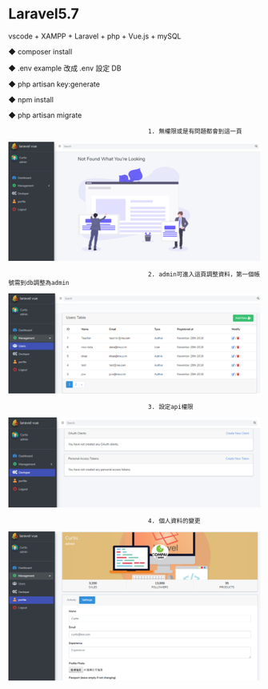 # Laravel5.7
vscode + XAMPP + Laravel + php + Vue.js + mySQL

◆ composer install

◆ .env example 改成 .env 設定 DB

◆ php artisan key:generate

◆ npm install

◆ php artisan migrate

                                           1. 無權限或是有問題都會到這一頁
                 
![image](https://github.com/curtis567/Laravel5.7/blob/master/1.PNG)

                                           2. admin可進入這頁調整資料，第一個帳號需到db調整為admin

![image](https://github.com/curtis567/Laravel5.7/blob/master/2.PNG)

                                           3. 設定api權限

![image](https://github.com/curtis567/Laravel5.7/blob/master/5.PNG)

                                           4. 個人資料的變更

![image](https://github.com/curtis567/Laravel5.7/blob/master/4.PNG)


